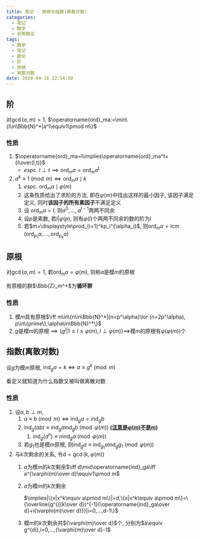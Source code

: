 ```yaml
---
title: 笔记 - 原根与指数(离散对数)
categories:
  - 笔记
  - 数学
  - 初等数论
tags:
  - 数学
  - 笔记
  - 数论
  - 阶
  - 原根
  - 离散对数
date: 2020-04-18 22:54:50
---
```


## 阶

对$\gcd(a,m)=1$, $\operatorname{ord}_ma:=\min\{l\in\Bbb{N}^*|a^l\equiv1\pmod m\}$

<!--more-->

### 性质

1. $\operatorname{ord}_ma=l\implies\operatorname{ord}_ma^t={l\over(l,t)}$
   - $espc.\ l\perp t\implies\operatorname{ord}_ma=\operatorname{ord}_ma^t$
1. $a^k\equiv1\pmod m\iff\operatorname{ord}_ma\mid k$
   1. $espc.\ \operatorname{ord}_ma\mid\varphi(m)$
   1. 这条性质给出了求阶的方法, 即在$\varphi(m)$中找出这样的最小因子, 该因子满足定义, 同时**该因子的所有素因子**不满足定义
   1. 设 $\operatorname{ord}_ma=l$, 则$a^0,...,a^{l-1}$两两不同余
   1. 设$p$是素数, 若$l|\varphi(p)$, 则有$\varphi(l)$个两两不同余的数的阶为$l$
   1. 若$m=\displaystyle\prod_{i=1}^kp_i^{\alpha_i}$, 则$\operatorname{ord}_ma=\operatorname{lcm}(\operatorname{ord}_{p_1}a,...,\operatorname{ord}_{p_k}a)$

## 原根

对$\gcd(a,m)=1$, 若$\operatorname{ord}_ma=\varphi(m)$, 则称$a$是模$m$的原根

有原根的群$\Bbb{Z}_m^*$为**循环群**

### 性质

1. 模$m$具有原根$\iff m\in\{n\in\Bbb{N}^*|(n=p^\alpha)\lor (n=2p^\alpha), p\in\{prime\},\alpha\in\Bbb{N}^*\}$
1. $g$是模$m$的原根$\implies\{g^l|1\leqslant l\leqslant\varphi(m),l\perp\varphi(m)\}\implies$模$m$的原根有$\varphi(\varphi(m))$个

## 指数(离散对数)

设$g$为模$m$原根, $\operatorname{ind}_ga=k\iff a\equiv g^k\pmod m$

看定义就知道为什么指数又被叫做离散对数

### 性质

1. 设$a,b\perp m$,
   1. $a\equiv b\pmod m\iff\operatorname{ind}_ga=\operatorname{ind}_gb$
   1. $\operatorname{ind}_g(ab)\equiv\operatorname{ind}_ga\operatorname{ind}_gb\pmod{\varphi(m)}$ <u>**(注意是$\varphi(m)$不是$m$)**</u>
      1. $\operatorname{ind}_g(a^n)\equiv n\operatorname{ind}_ga\pmod{\varphi(m)}$
   1. 若$g_1$也是模$m$原根, 则$\operatorname{ind}_ga\equiv\operatorname{ind}_{g_1}a\operatorname{ind}_gg_1\pmod{\varphi(m)}$
1. 与$k$次剩余的关系, 令$d=\gcd(k,\varphi(m))$
   1. $a$为模$m$的$k$次剩余$\iff d\mid\operatorname{ind}_ga\iff a^{\varphi(m)\over d}\equiv1\pmod m$
   1. $a$为模$m$的$k$次剩余  

      $\implies|\{x|x^k\equiv a\pmod m\}|=d,\{x|x^k\equiv a\pmod m\}=\{\overline{g^{({k\over d})^{-1}{\operatorname{ind}_ga\over d}+i{\varphi(m)\over d}}}|i=0,...,d-1\}$
   1. 模$m$的$k$次剩余共${\varphi(m)\over d}$个, 分别为$a\equiv g^{di},i=0,...,{\varphi(m)\over d}-1$
